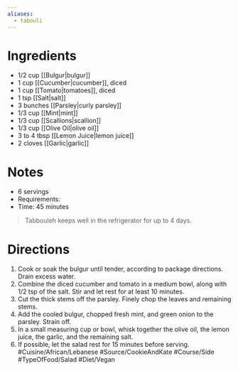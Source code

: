 ```yaml
---
aliases:
  - tabouli
---
```

# Ingredients
- 1/2 cup [[Bulgur|bulgur]]
- 1 cup [[Cucumber|cucumber]], diced
- 1 cup [[Tomato|tomatoes]], diced
- 1 tsp [[Salt|salt]]
- 3 bunches [[Parsley|curly parsley]]
- 1/3 cup [[Mint|mint]]
- 1/3 cup [[Scallions|scallion]]
- 1/3 cup [[Olive Oil|olive oil]]
- 3 to 4 tbsp [[Lemon Juice|lemon juice]]
- 2 cloves [[Garlic|garlic]]
# Notes
- 6 servings
- Requirements: 
- Time: 45 minutes
> Tabbouleh keeps well in the refrigerator for up to 4 days.
# Directions
1. Cook or soak the bulgur until tender, according to package directions. Drain excess water.
2. Combine the diced cucumber and tomato in a medium bowl, along with 1/2 tsp of the salt. Stir and let rest for at least 10 minutes.
3. Cut the thick stems off the parsley. Finely chop the leaves and remaining stems.
4. Add the cooled bulgur, chopped fresh mint, and green onion to the parsley. Strain off.
5. In a small measuring cup or bowl, whisk together the olive oil, the lemon juice, the garlic, and the remaining salt. 
6. If possible, let the salad rest for 15 minutes before serving.
#Cuisine/African/Lebanese #Source/CookieAndKate #Course/Side #TypeOfFood/Salad #Diet/Vegan 